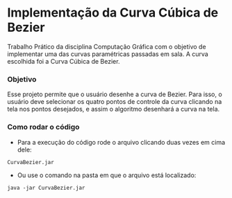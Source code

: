 # Implementação da Curva Cúbica de Bezier

Trabalho Prático da disciplina Computação Gráfica com o objetivo de implementar uma das curvas paramétricas passadas em sala. A curva escolhida foi a Curva Cúbica de Bezier.

### Objetivo

Esse projeto permite que o usuário desenhe a curva de Bezier. Para isso, o usuário deve selecionar os quatro pontos de controle da curva clicando na tela nos pontos desejados, e assim o algoritmo desenhará a curva na tela.

### Como rodar o código

* Para a execução do código rode o arquivo clicando duas vezes em cima dele:

`````
CurvaBezier.jar
`````
* Ou use o comando na pasta em que o arquivo está localizado:

`````
java -jar CurvaBezier.jar 
`````
